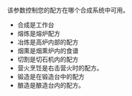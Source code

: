 该参数控制您的配方在哪个合成系统中可用。

* 合成是工作台
* 熔炼是熔炉配方
* 冶炼是高炉内部的配方
* 烟熏是烟熏炉内的食谱
* 切割是切石机内的配方
* 营火烹饪是右击营火时的配方。
* 锻造是在锻造台中的配方
* 酿造是酿造台内的配方。